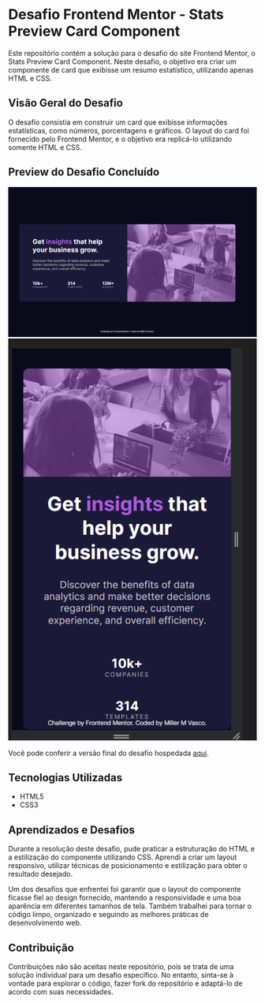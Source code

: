 # Desafio Frontend Mentor - Stats Preview Card Component

Este repositório contém a solução para o desafio do site Frontend Mentor, o Stats Preview Card Component. Neste desafio, o objetivo era criar um componente de card que exibisse um resumo estatístico, utilizando apenas HTML e CSS.

## Visão Geral do Desafio

O desafio consistia em construir um card que exibisse informações estatísticas, como números, porcentagens e gráficos. O layout do card foi fornecido pelo Frontend Mentor, e o objetivo era replicá-lo utilizando somente HTML e CSS.

## Preview do Desafio Concluído

![Preview do Desafio Concluído](design/desktop.png)
![Preview do Desafio Concluído](design/mobile.png)

Você pode conferir a versão final do desafio hospedada [aqui](https://xx-mill3r-xx.github.io/frontendMentor-stats-preview-card-component_Challenge/).

## Tecnologias Utilizadas

- HTML5
- CSS3

## Aprendizados e Desafios

Durante a resolução deste desafio, pude praticar a estruturação do HTML e a estilização do componente utilizando CSS. Aprendi a criar um layout responsivo, utilizar técnicas de posicionamento e estilização para obter o resultado desejado.

Um dos desafios que enfrentei foi garantir que o layout do componente ficasse fiel ao design fornecido, mantendo a responsividade e uma boa aparência em diferentes tamanhos de tela. Também trabalhei para tornar o código limpo, organizado e seguindo as melhores práticas de desenvolvimento web.

## Contribuição

Contribuições não são aceitas neste repositório, pois se trata de uma solução individual para um desafio específico. No entanto, sinta-se à vontade para explorar o código, fazer fork do repositório e adaptá-lo de acordo com suas necessidades.

